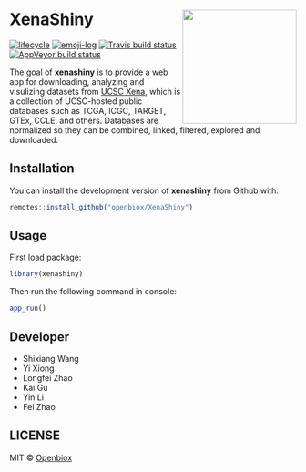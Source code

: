 
<!-- README.md is generated from README.Rmd. Please edit that file -->

# XenaShiny <img src="https://github.com/openbiox/openbiox-wiki/blob/master/static/img/logo-long.png" align="right" width="200"/>

[![lifecycle](https://img.shields.io/badge/lifecycle-experimental-orange.svg)](https://www.tidyverse.org/lifecycle/#experimental)
[![emoji-log](https://cdn.rawgit.com/ahmadawais/stuff/ca97874/emoji-log/non-flat-round.svg)](https://github.com/ahmadawais/Emoji-Log/)
[![Travis build
status](https://travis-ci.org/openbiox/XenaShiny.svg?branch=master)](https://travis-ci.org/openbiox/XenaShiny)
[![AppVeyor build
status](https://ci.appveyor.com/api/projects/status/github/openbiox/XenaShiny?branch=master&svg=true)](https://ci.appveyor.com/project/openbiox/XenaShiny)

The goal of **xenashiny** is to provide a web app for downloading,
analyzing and visulizing datasets from [UCSC
Xena](https://xenabrowser.net/datapages/), which is a collection of
UCSC-hosted public databases such as TCGA, ICGC, TARGET, GTEx, CCLE, and
others. Databases are normalized so they can be combined, linked,
filtered, explored and downloaded.

## Installation

You can install the development version of **xenashiny** from Github
with:

``` r
remotes::install_github("openbiox/XenaShiny")
```

## Usage

First load package:

``` r
library(xenashiny)
```

Then run the following command in console:

``` r
app_run()
```

## Developer

  - Shixiang Wang
  - Yi Xiong
  - Longfei Zhao
  - Kai Gu
  - Yin Li
  - Fei Zhao

## LICENSE

MIT © [Openbiox](https://github.com/openbiox)
